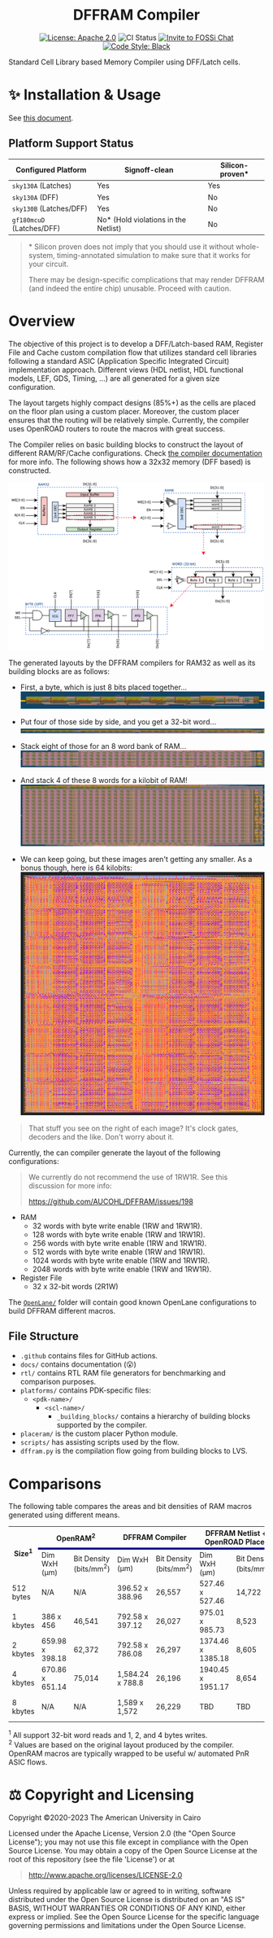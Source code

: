 <h1 align="center"> DFFRAM Compiler</h1>
<p align="center">
    <a href="https://opensource.org/licenses/Apache-2.0"><img src="https://img.shields.io/badge/License-Apache%202.0-blue.svg" alt="License: Apache 2.0"/></a>
    <img src="https://github.com/AUCOHL/DFFRAM/actions/workflows/main.yml/badge.svg?branch=main" alt="CI Status" />
    <a href="https://fossi-chat.org"><img src="https://img.shields.io/badge/Community-FOSSi%20Chat-1bb378?logo=element" alt="Invite to FOSSi Chat"/></a>
    <a href="https://github.com/psf/black"><img src="https://img.shields.io/badge/code%20style-black-000000.svg" alt="Code Style: Black"/></a>
</p>

Standard Cell Library based Memory Compiler using DFF/Latch cells.

# ✨ Installation & Usage

See [this document](./docs/Usage.md).

## Platform Support Status

| Configured Platform | Signoff-clean | Silicon-proven\* |
| - | - | - |
| `sky130A` (Latches) | Yes | Yes |
| `sky130A` (DFF) | Yes | No |
| `sky130B` (Latches/DFF) | Yes | No |
| `gf180mcuD` (Latches/DFF) | No\* (Hold violations in the Netlist) | No |

> \* Silicon proven does not imply that you should use it without whole-system,
> timing-annotated simulation to make sure that it works for your circuit.
>
> There may be design-specific complications that may render DFFRAM (and indeed
> the entire chip) unusable. Proceed with caution.

# Overview

The objective of this project is to develop a DFF/Latch-based RAM, Register File
and Cache custom compilation flow that utilizes standard cell libraries
following a standard ASIC (Application Specific Integrated Circuit)
implementation approach. Different views (HDL netlist, HDL functional models,
LEF, GDS, Timing, …) are all generated for a given size configuration.

The layout targets highly compact designs (85%+) as the cells are placed on the
floor plan using a custom placer. Moreover, the custom placer ensures that the
routing will be relatively simple. Currently, the compiler uses OpenROAD routers
to route the macros with great success.

The Compiler relies on basic building blocks to construct the layout of
different RAM/RF/Cache configurations. Check
[the compiler documentation](./docs/) for more info. The following shows how a
32x32 memory (DFF based) is constructed.

![](./docs/img/ram_ex.png)

The generated layouts by the DFFRAM compilers for RAM32 as well as its building
blocks are as follows:

* First, a byte, which is just 8 bits placed together...
  ![GDS layout of a byte](./docs/img/1x8.png)

* Put four of those side by side, and you get a 32-bit word...
  ![GDS layout of a word](./docs/img/1x32.png)

* Stack eight of those for an 8 word bank of RAM...
  ![GDS layout of 8 words stacked vertically](./docs/img/8x32.png)

* And stack 4 of these 8 words for a kilobit of RAM!
  ![GDS layout of 4x8 words stacked vertically](./docs/img/32x32.png)

* We can keep going, but these images aren't getting any smaller. As a bonus
  though, here is 64 kilobits: ![8kbytes](./docs/img/8kb_layout.png)

> That stuff you see on the right of each image? It's clock gates, decoders and
> the like. Don't worry about it.

Currently, the can compiler generate the layout of the following configurations:

> We currently do not recommend the use of 1RW1R. See this discussion for more
> info:
>
> https://github.com/AUCOHL/DFFRAM/issues/198


* RAM
  * 32 words with byte write enable (1RW and 1RW1R).
  * 128 words with byte write enable (1RW and 1RW1R).
  * 256 words with byte write enable (1RW and 1RW1R).
  * 512 words with byte write enable (1RW and 1RW1R).
  * 1024 words with byte write enable (1RW and 1RW1R).
  * 2048 words with byte write enable (1RW and 1RW1R).
* Register File
  * 32 x 32-bit words (2R1W)

The [`OpenLane/`](./OpenLane) folder will contain good known OpenLane
configurations to build DFFRAM different macros.

## File Structure

* `.github` contains files for GitHub actions.
* `docs/` contains documentation (😮)
* `rtl/` contains RTL RAM file generators for benchmarking and comparison
  purposes.
* `platforms/` contains PDK-specific files:
  * `<pdk-name>/`
    * `<scl-name>/`
      * `_building_blocks/` contains a hierarchy of building blocks supported by
        the compiler.
* `placeram/` is the custom placer Python module.
* `scripts/` has assisting scripts used by the flow.
* `dffram.py` is the compilation flow going from building blocks to LVS.

# Comparisons

The following table compares the areas and bit densities of RAM macros generated
using different means.

<table>
  <tr>
    <th rowspan="2">Size<sup>1</sup></th> 
    <th colspan="2">OpenRAM<sup>2</sup></th> 
    <th colspan="2">DFFRAM Compiler</th> 
    <th colspan="2">DFFRAM Netlist + OpenROAD Placer</th> 
    <th colspan="2">Memory RTL with OpenLane</th>
  </tr>
  <tr style="border-top:4px solid darkblue;">
    <td> Dim WxH (μm) </td> <td> Bit Density (bits/mm<sup>2</sup>) </td>
    <td> Dim WxH (μm) </td> <td> Bit Density (bits/mm<sup>2</sup>) </td>
    <td> Dim WxH (μm) </td> <td> Bit Density (bits/mm<sup>2</sup>) </td>
    <td> Dim WxH (μm) </td> <td> Bit Density (bits/mm<sup>2</sup>) </td>
  </tr>
  <tr>
    <td> 512 bytes </td>
    <td> N/A </td> <td> N/A </td>
    <td> 396.52 x 388.96 </td> <td> 26,557 </td>
    <td> 527.46 x 527.46 </td> <td> 14,722 </td>
    <td> 680.25 x 690.97 </td> <td> 8,714 </td>
  </tr>
  <tr>
    <td> 1 kbytes </td>
    <td> 386 x 456 </td> <td> 46,541 </td>
    <td> 792.58  x 397.12 <td> 26,027 </td>
    <td> 975.01 x 985.73 </td> <td> 8,523 </td>
    <td> 1,050 x 1,060 </td> <td> 7,360 </td>
  </tr>
  <tr>
    <td> 2 kbytes </td>
    <td> 659.98 x 398.18  </td> <td> 62,372 </td>
    <td> 792.58 x 786.08 </td> <td> 26,297 </td>
    <td> 1374.46 x 1385.18 </td> <td> 8,605 </td>
    <td> 1,439.615 x 1,450.335 </td> <td> 7,847 </td>
  </tr>
  <tr>
    <td> 4 kbytes </td>
    <td> 670.86 x 651.14 </td> <td> 75,014 </td>
    <td> 1,584.24 x 788.8 </td> <td> 26,196 </td>
    <td> 1940.45 x 1951.17 </td> <td> 8,654 </td>
    <td> 2,074 x 2,085 </td> <td> 7,578 </td>

</tr>
  <tr>
    <td> 8 kbytes </td>
    <td> N/A </td> <td> N/A </td>
    <td> 1,589 x 1,572</td> <td> 26,229 </td>
    <td> TBD </td> <td> TBD </td>
    <td> 2,686.610 x 2,697.330 </td> <td> 9,043 </td>
  </tr>
</table>

<sup>1</sup> All support 32-bit word reads and 1, 2, and 4 bytes
writes.\
<sup>2</sup> Values are based on the original layout produced by the
compiler. OpenRAM macros are typically wrapped to be useful w/ automated PnR
ASIC flows.

# ⚖️ Copyright and Licensing

<a id="copyright-and-licensing"></a>

Copyright ©2020-2023 The American University in Cairo

Licensed under the Apache License, Version 2.0 (the "Open Source License"); you
may not use this file except in compliance with the Open Source License. You may
obtain a copy of the Open Source License at the root of this repository (see the
file 'License') or at

> http://www.apache.org/licenses/LICENSE-2.0

Unless required by applicable law or agreed to in writing, software distributed
under the Open Source License is distributed on an "AS IS" BASIS, WITHOUT
WARRANTIES OR CONDITIONS OF ANY KIND, either express or implied. See the Open
Source License for the specific language governing permissions and limitations
under the Open Source License.
